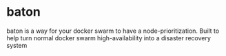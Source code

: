 # baton
baton is a way for your docker swarm to have a node-prioritization. Built to help turn normal docker swarm high-availability into a disaster recovery system
